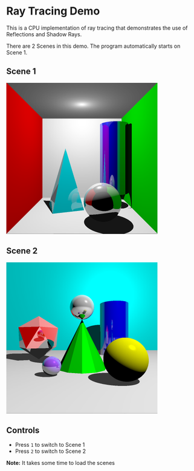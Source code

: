 # Ray Tracing Demo

This is a CPU implementation of ray tracing that demonstrates the use of Reflections and Shadow Rays.

There are 2 Scenes in this demo. The program automatically starts on Scene 1.

## Scene 1
<img src="../media/Scene1.png" alt="drawing" width="400"/>

## Scene 2
<img src="../media/Scene2.png" alt="drawing" width="400"/>

## Controls

- Press `1` to switch to Scene 1
- Press `2` to switch to Scene 2

**Note:** It takes some time to load the scenes